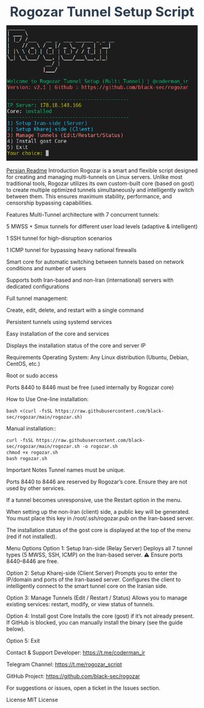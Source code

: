 <h1 align="center" style="font-size: 2.5em; margin-bottom: 15px; color: #2c3e50;">Rogozar Tunnel Setup Script</h1>

![Menu](./menu.png)


[Persian Readme](https://github.com/black-sec/rogozar/blob/main/README_FA.md)
Introduction
Rogozar is a smart and flexible script designed for creating and managing multi-tunnels on Linux servers.
Unlike most traditional tools, Rogozar utilizes its own custom-built core (based on gost) to create multiple optimized tunnels simultaneously and intelligently switch between them. This ensures maximum stability, performance, and censorship bypassing capabilities.

Features
Multi-Tunnel architecture with 7 concurrent tunnels:

5 MWSS + Smux tunnels for different user load levels (adaptive & intelligent)

1 SSH tunnel for high-disruption scenarios

1 ICMP tunnel for bypassing heavy national firewalls

Smart core for automatic switching between tunnels based on network conditions and number of users

Supports both Iran-based and non-Iran (international) servers with dedicated configurations

Full tunnel management:

Create, edit, delete, and restart with a single command

Persistent tunnels using systemd services

Easy installation of the core and services

Displays the installation status of the core and server IP

Requirements
Operating System: Any Linux distribution (Ubuntu, Debian, CentOS, etc.)

Root or sudo access

Ports 8440 to 8446 must be free (used internally by Rogozar core)

How to Use
One-line installation:
```
bash <(curl -fsSL https://raw.githubusercontent.com/black-sec/rogozar/main/rogozar.sh)
```
Manual installation::

```
curl -fsSL https://raw.githubusercontent.com/black-sec/rogozar/main/rogozar.sh -o rogozar.sh
chmod +x rogozar.sh
bash rogozar.sh
```
Important Notes
Tunnel names must be unique.

Ports 8440 to 8446 are reserved by Rogozar’s core. Ensure they are not used by other services.

If a tunnel becomes unresponsive, use the Restart option in the menu.

When setting up the non-Iran (client) side, a public key will be generated.
You must place this key in /root/.ssh/rogozar.pub on the Iran-based server.

The installation status of the gost core is displayed at the top of the menu (red if not installed).

Menu Options
Option 1: Setup Iran-side (Relay Server)
Deploys all 7 tunnel types (5 MWSS, SSH, ICMP) on the Iran-based server.
⚠️ Ensure ports 8440–8446 are free.

Option 2: Setup Kharej-side (Client Server)
Prompts you to enter the IP/domain and ports of the Iran-based server.
Configures the client to intelligently connect to the smart tunnel core on the Iranian side.

Option 3: Manage Tunnels (Edit / Restart / Status)
Allows you to manage existing services: restart, modify, or view status of tunnels.

Option 4: Install gost Core
Installs the core (gost) if it’s not already present.
If GitHub is blocked, you can manually install the binary (see the guide below).

Option 5: Exit

Contact & Support
Developer:
https://t.me/coderman_ir

Telegram Channel:
https://t.me/rogozar_script

GitHub Project:
https://github.com/black-sec/rogozar

For suggestions or issues, open a ticket in the Issues section.

License
MIT License


